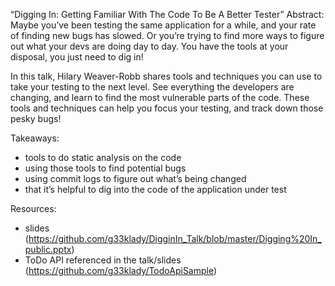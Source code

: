 “Digging In: Getting Familiar With The Code To Be A Better Tester”
Abstract: Maybe you’ve been testing the same application for a while, and your rate of finding new bugs has slowed. Or you’re trying to find more ways to figure out what your devs are doing day to day. You have the tools at your disposal, you just need to dig in!

In this talk, Hilary Weaver-Robb shares tools and techniques you can use to take your testing to the next level. See everything the developers are changing, and learn to find the most vulnerable parts of the code. These tools and techniques can help you focus your testing, and track down those pesky bugs!

Takeaways:

* tools to do static analysis on the code
* using those tools to find potential bugs
* using commit logs to figure out what’s being changed
* that it’s helpful to dig into the code of the application under test

Resources:
* slides (https://github.com/g33klady/DigginIn_Talk/blob/master/Digging%20In_public.pptx)
* ToDo API referenced in the talk/slides (https://github.com/g33klady/TodoApiSample)
